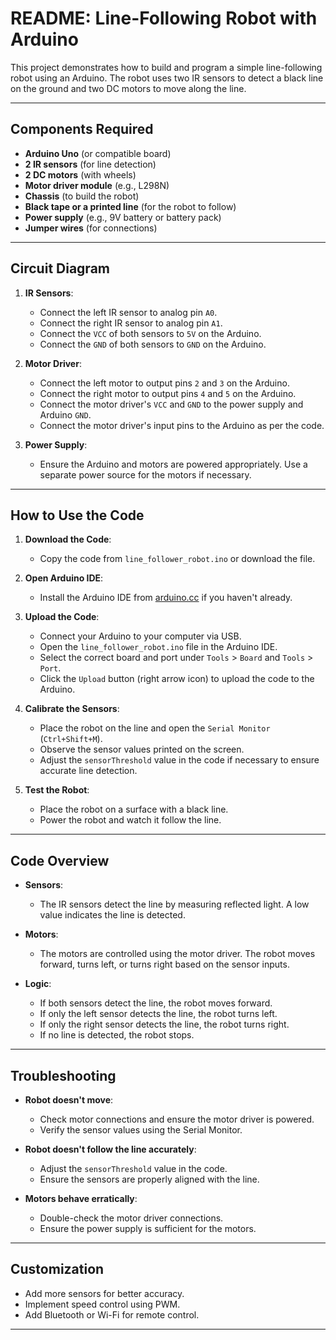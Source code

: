 # README: Line-Following Robot with Arduino

This project demonstrates how to build and program a simple line-following robot using an Arduino. The robot uses two IR sensors to detect a black line on the ground and two DC motors to move along the line.

---

## Components Required

- **Arduino Uno** (or compatible board)
- **2 IR sensors** (for line detection)
- **2 DC motors** (with wheels)
- **Motor driver module** (e.g., L298N)
- **Chassis** (to build the robot)
- **Black tape or a printed line** (for the robot to follow)
- **Power supply** (e.g., 9V battery or battery pack)
- **Jumper wires** (for connections)

---

## Circuit Diagram

1. **IR Sensors**:
   - Connect the left IR sensor to analog pin `A0`.
   - Connect the right IR sensor to analog pin `A1`.
   - Connect the `VCC` of both sensors to `5V` on the Arduino.
   - Connect the `GND` of both sensors to `GND` on the Arduino.

2. **Motor Driver**:
   - Connect the left motor to output pins `2` and `3` on the Arduino.
   - Connect the right motor to output pins `4` and `5` on the Arduino.
   - Connect the motor driver's `VCC` and `GND` to the power supply and Arduino `GND`.
   - Connect the motor driver's input pins to the Arduino as per the code.

3. **Power Supply**:
   - Ensure the Arduino and motors are powered appropriately. Use a separate power source for the motors if necessary.

---

## How to Use the Code

1. **Download the Code**:
   - Copy the code from `line_follower_robot.ino` or download the file.

2. **Open Arduino IDE**:
   - Install the Arduino IDE from [arduino.cc](https://www.arduino.cc/) if you haven't already.

3. **Upload the Code**:
   - Connect your Arduino to your computer via USB.
   - Open the `line_follower_robot.ino` file in the Arduino IDE.
   - Select the correct board and port under `Tools` > `Board` and `Tools` > `Port`.
   - Click the `Upload` button (right arrow icon) to upload the code to the Arduino.

4. **Calibrate the Sensors**:
   - Place the robot on the line and open the `Serial Monitor` (`Ctrl+Shift+M`).
   - Observe the sensor values printed on the screen.
   - Adjust the `sensorThreshold` value in the code if necessary to ensure accurate line detection.

5. **Test the Robot**:
   - Place the robot on a surface with a black line.
   - Power the robot and watch it follow the line.

---

## Code Overview

- **Sensors**:
  - The IR sensors detect the line by measuring reflected light. A low value indicates the line is detected.

- **Motors**:
  - The motors are controlled using the motor driver. The robot moves forward, turns left, or turns right based on the sensor inputs.

- **Logic**:
  - If both sensors detect the line, the robot moves forward.
  - If only the left sensor detects the line, the robot turns left.
  - If only the right sensor detects the line, the robot turns right.
  - If no line is detected, the robot stops.

---

## Troubleshooting

- **Robot doesn't move**:
  - Check motor connections and ensure the motor driver is powered.
  - Verify the sensor values using the Serial Monitor.

- **Robot doesn't follow the line accurately**:
  - Adjust the `sensorThreshold` value in the code.
  - Ensure the sensors are properly aligned with the line.

- **Motors behave erratically**:
  - Double-check the motor driver connections.
  - Ensure the power supply is sufficient for the motors.

---

## Customization

- Add more sensors for better accuracy.
- Implement speed control using PWM.
- Add Bluetooth or Wi-Fi for remote control.

---
